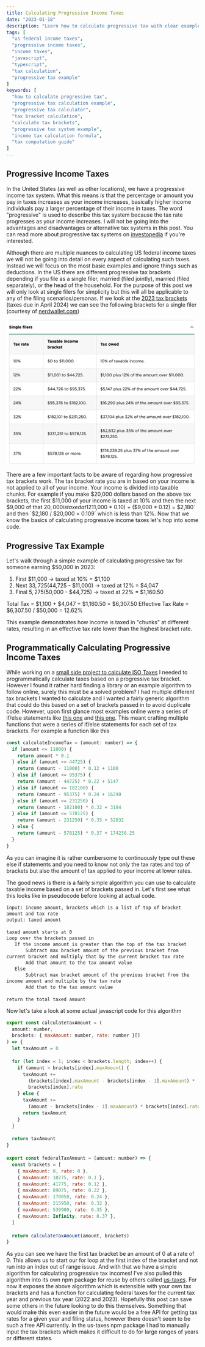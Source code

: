 ```yaml
---
title: Calculating Progressive Income Taxes
date: "2023-01-18"
description: "Learn how to calculate progressive tax with clear examples and JavaScript code. This comprehensive guide explains progressive tax calculation, includes working code examples, and shows how to implement a reusable tax calculator for any tax bracket system."
tags: [
  "us federal income taxes",
  "progressive income taxes",
  "income taxes",
  "javascript",
  "typescript",
  "tax calculation",
  "progressive tax example"
]
keywords: [
  "how to calculate progressive tax",
  "progressive tax calculation example",
  "progressive tax calculator",
  "tax bracket calculation",
  "calculate tax brackets",
  "progressive tax system example",
  "income tax calculation formula",
  "tax computation guide"
]
---
```


## Progressive Income Taxes

In the United States (as well as other locations), we have a progressive income tax system. What this means is that the percentage or amount you pay in taxes increases as your income increases, basically higher income individuals pay a larger percentage of their income in taxes. The word "progressive" is used to describe this tax system because the tax rate progresses as your income increases. I will not be going into the advantages and disadvantages or alternative tax systems in this post. You can read more about progressive tax systems on [investopedia](https://www.investopedia.com/terms/p/progressivetax.asp) if you're interested.

Although there are multiple nuances to calculating US federal income taxes we will not be going into detail on every aspect of calculating such taxes. Instead we will focus on the most basic examples and ignore things such as deductions. In the US there are different progressive tax brackets depending if you file as a single filer, married (filed jointly), married (filed separately), or the head of the household. For the purpose of this post we will only look at single filers for simplicity but this will all be applicable to any of the filing scenarios/personas. If we look at the [2023 tax brackets](https://www.nerdwallet.com/article/taxes/federal-income-tax-brackets) (taxes due in April 2024) we can see the following brackets for a single filer (courtesy of [nerdwallet.com](https://www.nerdwallet.com/))

![single filer 2023 tax brackets from nerdwallet](./nerd-wallet-single-filer-taxes.png)

There are a few important facts to be aware of regarding how progressive tax brackets work. The tax bracket rate you are in based on your income is not applied to all of your income. Your income is divided into taxable chunks. For example if you make $20,000 dollars based on the above tax brackets, the first $11,000 of your income is taxed at 10% and then the next $9,000 of that $20,000 is taxed at 12%. This logic can be applied to any level of income. The percentage of your taxable income that you end up paying in taxes is your effective tax rate (this will be less than the tax rate for your income bracket). This can be determined by dividing your total tax owed by your total taxable income. For example in the above scenario the total taxable income is `($11,000 * 0.10) + ($9,000 * 0.12) = $2,180` and then `$2,180 / $20,000 = 0.109` which is less than 12%. Now that we know the basics of calculating progressive income taxes let's hop into some code.

## Progressive Tax Example

Let's walk through a simple example of calculating progressive tax for someone earning $50,000 in 2023:

1. First $11,000 → taxed at 10% = $1,100
2. Next $33,725 ($44,725 - $11,000) → taxed at 12% = $4,047
3. Final $5,275 ($50,000 - $44,725) → taxed at 22% = $1,160.50

Total Tax = $1,100 + $4,047 + $1,160.50 = $6,307.50
Effective Tax Rate = $6,307.50 / $50,000 = 12.62%

This example demonstrates how income is taxed in "chunks" at different rates, resulting in an effective tax rate lower than the highest bracket rate.

## Programmatically Calculating Progressive Income Taxes

While working on a [small side project to calculate ISO Taxes](https://isocalculator.com/) I needed to programmatically calculate taxes based on a progressive tax bracket. However I found it rather hard finding a library or an example algorithm to follow online, surely this must be a solved problem? I had multiple different tax brackets I wanted to calculate and I wanted a fairly generic algorithm that could do this based on a set of brackets passed in to avoid duplicate code. However, upon first glance most examples online were a series of if/else statements like [this one](https://github.com/rsjahnke/progressive-income-tax-calculator/blob/master/progressive_income_tax.php) and [this one](https://www.geeksforgeeks.org/income-tax-calculator-using-python/). This meant crafting multiple functions that were a series of if/else statements for each set of tax brackets. For example a function like this

```js
const calculateIncomeTax = (amount: number) => {
  if (amount <= 11000) {
    return amount * 0.1
  } else if (amount <= 44725) {
    return (amount - 11000) * 0.12 + 1100
  } else if (amount <= 95375) {
    return (amount - 44725) * 0.22 + 5147
  } else if (amount <= 182100) {
    return (amount - 95375) * 0.24 + 16290
  } else if (amount <= 231250) {
    return (amount - 182100) * 0.32 + 3104
  } else if (amount <= 578125) {
    return (amount - 231250) * 0.35 + 52832
  } else {
    return (amount - 578125) * 0.37 + 174238.25
  }
}
```

As you can imagine it is rather cumbersome to continuously type out these else if statements and you need to know not only the tax rates and top of brackets but also the amount of tax applied to your income at lower rates.

The good news is there is a fairly simple algorithm you can use to calculate taxable income based on a set of brackets passed in. Let's first see what this looks like in pseudocode before looking at actual code.

```
input: income amount, brackets which is a list of top of bracket amount and tax rate
output: taxed amount

taxed amount starts at 0
Loop over the brackets passed in
   If the income amount is greater than the top of the tax bracket
       Subtract max bracket amount of the previous bracket from current bracket and multiply that by the current bracket tax rate
       Add that amount to the tax amount value
   Else
       Subtract max bracket amount of the previous bracket from the income amount and multiple by the tax rate
       Add that to the tax amount value

return the total taxed amount
```

Now let's take a look at some actual javascript code for this algorithm

```js
export const calculateTaxAmount = (
  amount: number,
  brackets: { maxAmount: number, rate: number }[]
) => {
  let taxAmount = 0

  for (let index = 1; index < brackets.length; index++) {
    if (amount > brackets[index].maxAmount) {
      taxAmount +=
        (brackets[index].maxAmount - brackets[index - 1].maxAmount) *
        brackets[index].rate
    } else {
      taxAmount +=
        (amount - brackets[index - 1].maxAmount) * brackets[index].rate
      return taxAmount
    }
  }

  return taxAmount
}

export const federalTaxAmount = (amount: number) => {
  const brackets = [
    { maxAmount: 0, rate: 0 },
    { maxAmount: 10275, rate: 0.1 },
    { maxAmount: 41775, rate: 0.12 },
    { maxAmount: 89075, rate: 0.22 },
    { maxAmount: 170050, rate: 0.24 },
    { maxAmount: 215950, rate: 0.32 },
    { maxAmount: 539900, rate: 0.35 },
    { maxAmount: Infinity, rate: 0.37 },
  ]

  return calculateTaxAmount(amount, brackets)
}
```

As you can see we have the first tax bracket be an amount of 0 at a rate of 0. This allows us to start our for loop at the first index of the bracket and not run into an index out of range issue. And with that we have a simple algorithm for calculating progressive tax incomes! I've also pulled this algorithm into its own npm package for reuse by others called [us-taxes](https://github.com/jrusso1020/us-taxes). For now it exposes the above algorithm which is extensible with your own tax brackets and has a function for calculating federal taxes for the current tax year and previous tax year (2022 and 2023). Hopefully this post can save some others in the future looking to do this themselves. Something that would make this even easier in the future would be a free API for getting tax rates for a given year and filing status, however there doesn't seem to be such a free API currently. In the us-taxes npm package I had to manually input the tax brackets which makes it difficult to do for large ranges of years or different states.
